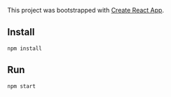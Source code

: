 This project was bootstrapped with [Create React App](https://github.com/facebookincubator/create-react-app).

## Install
`npm install`

## Run
`npm start`
